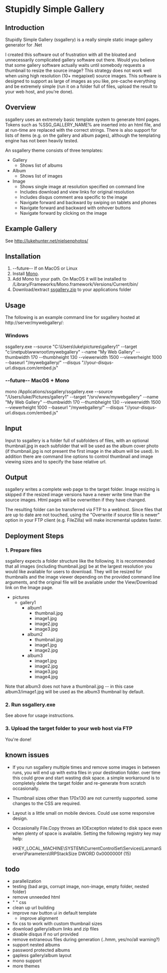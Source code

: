 # Stupidly Simple Gallery
## Introduction
Stupidly Simple Gallery (ssgallery) is a really simple static image gallery generator for .Net

I created this software out of frustration with all the bloated and unnecessarily complicated gallery software out there. Would you believe that some gallery software actually waits until somebody requests a thumbnail to resize the source image? This strategy does not work well when using high resolution (10+ megapixel) source images. This software is designed to support as large of images as you like, pre-cache everything and be extremely simple (run it on a folder full of files, upload the result to your web host, and you're done).

## Overview

ssgallery uses an extremely basic template system to generate html pages. Tokens such as %SSG_GALLERY_NAME% are inserted into an html file, and at run-time are replaced with the correct strings. There is also support for lists of items (e.g. on the gallery and album pages), although the templating engine has not been heavily tested.

An ssgallery theme consists of three templates:

- Gallery
  - Shows list of albums
- Album
  - Shows list of images
- Image
  - Shows single image at resolution specified on command line
  - Includes download and view links for original resolution
  - Includes disqus comment area specific to the image
  - Navigate forward and backward by swiping on tablets and phones
  - Navigate forward and backward with onhover buttons
  - Navigate forward by clicking on the image
  
## Example Gallery
See http://lukehunter.net/nielsenphotos/

## Installation

1. --future-- If on MacOS or Linux
  1. Install [Mono](http://www.mono-project.com/download/).
  1. Add Mono to your path. On MacOS it will be installed to /Library/Frameworks/Mono.framework/Versions/Current/bin/
1. Download/extract [ssgallery.zip](https://github.com/lukehunter/ssgallery/raw/master/ssgallery/ssgallery.zip) to your applications folder

## Usage

The following is an example command line for ssgallery hosted at http://server/mywebgallery/:

### Windows

ssgallery.exe --source "C:\Users\luke\pictures\gallery1" --target "c:\inetpub\wwwroot\mywebgallery" --name "My Web Gallery" --thumbwidth 170 --thumbheight 130 --viewerwidth 1500 --viewerheight 1000 --baseurl "/mywebgallery/" --disqus "//your-disqus-url.disqus.com/embed.js"

### --future-- MacOS + Mono

mono /Applications/ssgallery/ssgallery.exe --source "/Users/luke/Pictures/gallery1" --target "/srv/www/mywebgallery" --name "My Web Gallery" --thumbwidth 170 --thumbheight 130 --viewerwidth 1500 --viewerheight 1000 --baseurl "/mywebgallery/" --disqus "//your-disqus-url.disqus.com/embed.js"

## Input
Input to ssgallery is a folder full of subfolders of files, with an optional thumbnail.jpg in each subfolder that will be used as the album cover photo (if thumbnail.jpg is not present the first image in the album will be used). In addition there are command line options to control thumbnail and image viewing sizes and to specify the base relative url.

## Output
ssgallery writes a complete web page to the target folder. Image resizing is skipped if the resized image versions have a newer write time than the source images. Html pages will be overwritten if they have changed.

The resulting folder can be transferred via FTP to a webhost. Since files that are up to date are not touched, using the "Overwrite if source file is newer" option in your FTP client (e.g. FileZilla) will make incremental updates faster.

## Deployment Steps
### 1. Prepare files
ssgallery expects a folder structure like the following. It is recommended that all images (including thumbnail.jpg) be at the largest resolution you would like available for users to download. They will be resized for thumbnails and the image viewer depending on the provided command line arguments, and the original file will be available under the View/Download link on the Image page.

- pictures
  - gallery1
    - album1
      - thumbnail.jpg
      - image1.jpg
      - image2.jpg
      - image3.jpg
    - album2
      - thumbnail.jpg 
      - image1.jpg
      - image2.jpg
    - album3
      - image1.jpg
      - image2.jpg
      - image3.jpg
      - image4.jpg
      
Note that album3 does not have a thumbnail.jpg -- in this case album3/image1.jpg will be used as the album3 thumbnail by default.
      
### 2. Run ssgallery.exe

See above for usage instructions.

### 3. Upload the target folder to your web host via FTP

You're done!

## known issues
- If you run ssgallery multiple times and remove some images in between runs, you will end up with extra files in your destination folder. over time this could grow and start wasting disk space. a simple workaround is to completely delete the target folder and re-generate from scratch occasionally.
- Thumbnail sizes other than 170x130 are not currently supported. some changes to the CSS are required.
- Layout is a little small on mobile devices. Could use some responsive design.
- Occasionally File.Copy throws an IOException related to disk space even when plenty of space is available. Setting the following registry key may help:

   HKEY_LOCAL_MACHINE\SYSTEM\CurrentControlSet\Services\LanmanServer\Parameters\IRPStackSize DWORD 0x0000000f (15) 

## todo
- parallelization
- testing (bad args, corrupt image, non-image, empty folder, nested folder)
- remove unneeded html
-   "       "    css
- clean up url building
- improve nav button ui in default template
  - improve alignment
- fix css to work with custom thumbnail sizes
- download gallery/album links and zip files
- disable disqus if no url provided
- remove extraneous files during generation (..hmm, yes/no/all warning?)
- support nested albums
- password protected albums
- gapless gallery/album layout
- mono support
- more themes
